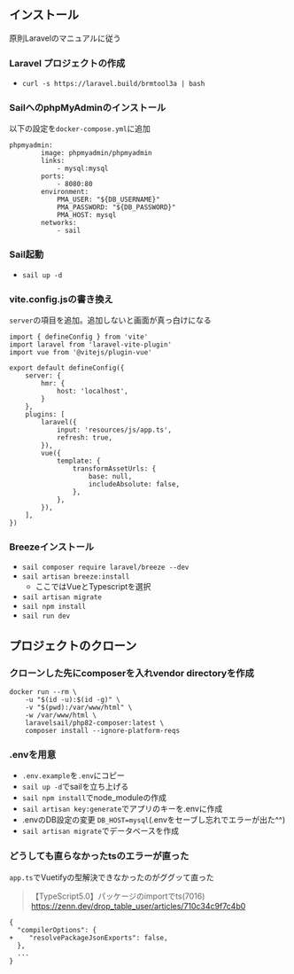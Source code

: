 ## インストール

原則Laravelのマニュアルに従う

### Laravel プロジェクトの作成
- `curl -s https://laravel.build/brmtool3a | bash`

### SailへのphpMyAdminのインストール
以下の設定を`docker-compose.yml`に追加
```
phpmyadmin:
        image: phpmyadmin/phpmyadmin
        links:
            - mysql:mysql
        ports:
            - 8080:80
        environment:
            PMA_USER: "${DB_USERNAME}"
            PMA_PASSWORD: "${DB_PASSWORD}"
            PMA_HOST: mysql
        networks:
            - sail
```

### Sail起動
- `sail up -d`

### vite.config.jsの書き換え
`server`の項目を追加。追加しないと画面が真っ白けになる
```
import { defineConfig } from 'vite'
import laravel from 'laravel-vite-plugin'
import vue from '@vitejs/plugin-vue'

export default defineConfig({
    server: {
        hmr: {
            host: 'localhost',
        }
    },
    plugins: [
        laravel({
            input: 'resources/js/app.ts',
            refresh: true,
        }),
        vue({
            template: {
                transformAssetUrls: {
                    base: null,
                    includeAbsolute: false,
                },
            },
        }),
    ],
})
```

### Breezeインストール
- `sail composer require laravel/breeze --dev`
- `sail artisan breeze:install`
    - ここではVueとTypescriptを選択
- `sail artisan migrate`
- `sail npm install`
- `sail run dev`

## プロジェクトのクローン

### クローンした先にcomposerを入れvendor directoryを作成
```
docker run --rm \
    -u "$(id -u):$(id -g)" \
    -v "$(pwd):/var/www/html" \
    -w /var/www/html \
    laravelsail/php82-composer:latest \
    composer install --ignore-platform-reqs
```
### .envを用意

- `.env.example`を`.env`にコピー
- `sail up -d`でsailを立ち上げる
- `sail npm install`でnode_moduleの作成
- `sail artisan key:generate`でアプリのキーを.envに作成
- .envのDB設定の変更 `DB_HOST=mysql`(.envをセーブし忘れでエラーが出た^^)
- `sail artisan migrate`でデータベースを作成

### どうしても直らなかったtsのエラーが直った
`app.ts`でVuetifyの型解決できなかったのがググッて直った

> 【TypeScript5.0】パッケージのimportでts(7016) https://zenn.dev/drop_table_user/articles/710c34c9f7c4b0
```
{
  "compilerOptions": {
+    "resolvePackageJsonExports": false,
  },
  ...
}
```